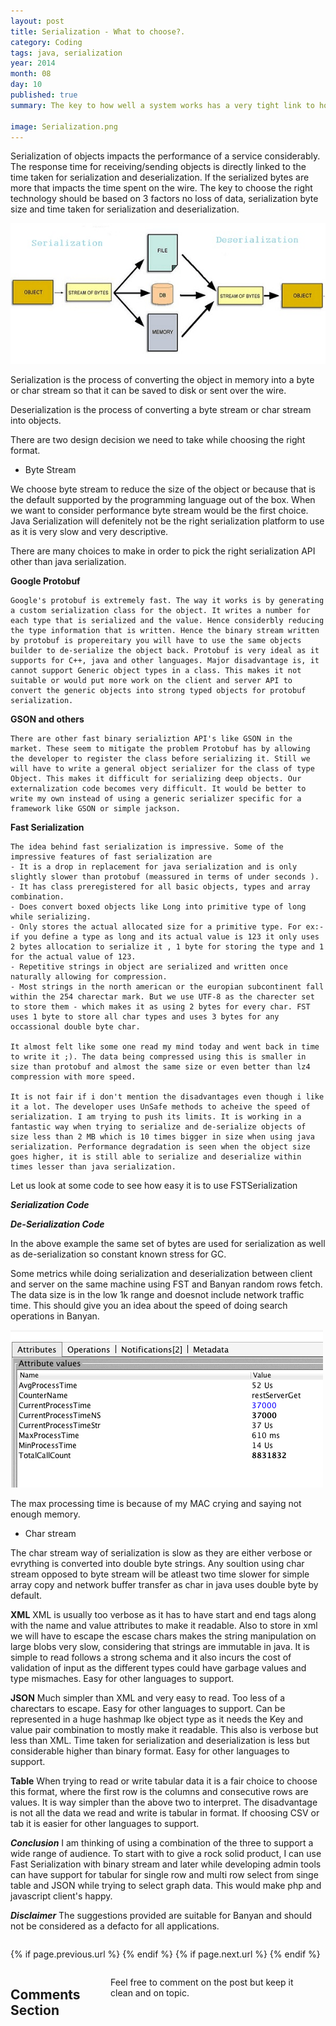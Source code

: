 ```yaml
---
layout: post
title: Serialization - What to choose?.
category: Coding
tags: java, serialization
year: 2014
month: 08
day: 10
published: true
summary: The key to how well a system works has a very tight link to how efficiently the objects in the system can be sent and received. What all design considerations can i do.

image: Serialization.png
---
```


Serialization of objects impacts the performance of a service considerably. The response time for receiving/sending objects is directly linked to the time taken for serialization and deserialization. If the serialized bytes are more that impacts the time spent on the wire. The key to choose the right technology should be based on 3 factors no loss of data, serialization byte size and time taken for serialization and deserialization.

![Java Serialization](/img/posts/Serialization.png)

Serialization is the process of converting the object in memory into a byte or char stream so that it can be saved to disk or sent over the wire.

Deserialization is the process of converting a byte stream or char stream into objects.

There are two design decision we need to take while choosing the right format.

* Byte Stream

We choose byte stream to reduce the size of the object or because that is the default supported by the programming language out of the box. When we want to consider performance byte stream would be the first choice. Java Serialization will defenitely not be the right serialization platform to use as it is very slow and very descriptive. 

There are many choices to make in order to pick the right serialization API
other than java serialization.

**Google Protobuf**

    Google's protobuf is extremely fast. The way it works is by generating a custom serialization class for the object. It writes a number for each type that is serialized and the value. Hence considerbly reducing the type information that is written. Hence the binary stream written by protobuf is propereitary you will have to use the same objects builder to de-serialize the object back. Protobuf is very ideal as it supports for C++, java and other languages. Major disadvantage is, it cannot support Generic object types in a class. This makes it not suitable or would put more work on the client and server API to convert the generic objects into strong typed objects for protobuf serialization. 

**GSON and others**
    
    There are other fast binary serializtion API's like GSON in the market. These seem to mitigate the problem Protobuf has by allowing the developer to register the class before serializing it. Still we will have to write a general object serializer for the class of type Object. This makes it difficult for serializing deep objects. Our externalization code becomes very difficult. It would be better to write my own instead of using a generic serializer specific for a framework like GSON or simple jackson.

**Fast Serialization**

    The idea behind fast serialization is impressive. Some of the impressive features of fast serialization are
    - It is a drop in replacement for java serialization and is only slightly slower than protobuf (meassured in terms of under seconds ). 
    - It has class preregistered for all basic objects, types and array combination. 
    - Does convert boxed objects like Long into primitive type of long while serializing. 
    - Only stores the actual allocated size for a primitive type. For ex:- if you define a type as long and its actual value is 123 it only uses 2 bytes allocation to serialize it , 1 byte for storing the type and 1 for the actual value of 123.
    - Repetitive strings in object are serialized and written once naturally allowing for compression.
    - Most strings in the north american or the europian subcontinent fall within the 254 charectar mark. But we use UTF-8 as the charecter set to store them - which makes it as using 2 bytes for every char. FST uses 1 byte to store all char types and uses 3 bytes for any occassional double byte char.
    
	It almost felt like some one read my mind today and went back in time to write it ;). The data being compressed using this is smaller in size than protobuf and almost the same size or even better than lz4 compression with more speed.
    
    It is not fair if i don't mention the disadvantages even though i like it a lot. The developer uses UnSafe methods to acheive the speed of serialization. I am trying to push its limits. It is working in a fantastic way when trying to serialize and de-serialize objects of size less than 2 MB which is 10 times bigger in size when using java serialization. Performance degradation is seen when the object size goes higher, it is still able to serialize and deserialize within times lesser than java serialization.

Let us look at some code to see how easy it is to use FSTSerialization

***Serialization Code***

<script src="https://gist.github.com/vallur/f0f67b213f9a56a715a3.js"></script>

***De-Serialization Code***    
<script src="https://gist.github.com/vallur/0a2f938593bf5fa56812.js"></script>

In the above example the same set of bytes are used for serialization as well as de-serialization so constant known stress for GC.

Some metrics while doing serialization and deserialization between client and server on the same machine using FST and Banyan random rows fetch. The data size is in the low 1k range and doesnot include network traffic time. This should give you an idea about the speed of doing search operations in Banyan.

![FSTSerialize](/img/posts/JMXSerialize.png)

The max processing time is because of my MAC crying and saying not enough memory.

* Char stream

The char stream way of serialization is slow as they are either verbose or evrything is converted into double byte strings. Any soultion using char stream opposed to byte stream will be atleast two time slower for simple array copy and network buffer transfer as char in java uses double byte by default.

**XML**
XML is usually too verbose as it has to have start and end tags along with the name and value attributes to make it readable. Also to store in xml we will have to escape the escase chars makes the string manipulation on large blobs very slow, considering that strings are immutable in java. It is simple to read follows a strong schema and it also incurs the cost of validation of input as the different types could have garbage values and type mismaches. Easy for other languages to support.

**JSON**
Much simpler than XML and very easy to read. Too less of a charectars to escape. Easy for other languages to support. Can be represented in a huge hashmap lke object type as it needs the Key and value pair combination to mostly make it readable. This also is verbose but less than XML. Time taken for serialization and deserialization is less but considerable higher than binary format. Easy for other languages to support.

**Table**
When trying to read or write tabular data it is a fair choice to choose this format, where the first row is the columns and consecutive rows are values. It is way simpler than the above two to interpret. The disadvantage is not all the data we read and write is tabular in format. If choosing CSV or tab it is easier for other languages to support. 

***Conclusion***
I am thinking of using a combination of the three to support a wide range of audience. To start with to give a rock solid product, I can use Fast Serialization with binary stream and later while developing admin tools can have support for tabular for single row and multi row select from singe table and JSON while trying to select graph data. This would make php and javascript client's happy.

***Disclaimer***
The suggestions provided are suitable for Banyan and should not be considered as a defacto for all applications.


<div class="row">	
	<div class="span9 column">
			<p class="pull-right">{% if page.previous.url %} <a href="{{page.previous.url}}" title="Previous Post: {{page.previous.title}}"><i class="icon-chevron-left"></i></a> 	{% endif %}   {% if page.next.url %} 	<a href="{{page.next.url}}" title="Next Post: {{page.next.title}}"><i class="icon-chevron-right"></i></a> 	{% endif %} </p>  
	</div>
</div>

<div class="row">	
    <div class="span9 columns">    
		<h2>Comments Section</h2>
	    <p>Feel free to comment on the post but keep it clean and on topic.</p>	
		<div id="fb-root"></div>
<script>(function(d, s, id) {
  var js, fjs = d.getElementsByTagName(s)[0];
  if (d.getElementById(id)) return;
  js = d.createElement(s); js.id = id;
  js.src = "//connect.facebook.net/en_US/sdk.js#xfbml=1&version=v2.0";
  fjs.parentNode.insertBefore(js, fjs);
}(document, 'script', 'facebook-jssdk'));</script>
<div class="fb-comments" data-href="http://vallur.github.io{{ page.url }}" data-numposts="5" data-width="700" data-colorscheme="light"></div>
</div>

<!-- Twitter -->
<script>!function(d,s,id){var js,fjs=d.getElementsByTagName(s)[0];if(!d.getElementById(id)){js=d.createElement(s);js.id=id;js.src="//platform.twitter.com/widgets.js";fjs.parentNode.insertBefore(js,fjs);}}(document,"script","twitter-wjs");</script>

<!-- Google + -->
<script type="text/javascript">
  (function() {
    var po = document.createElement('script'); po.type = 'text/javascript'; po.async = true;
    po.src = 'https://apis.google.com/js/plusone.js';
    var s = document.getElementsByTagName('script')[0]; s.parentNode.insertBefore(po, s);
  })();
</script>
